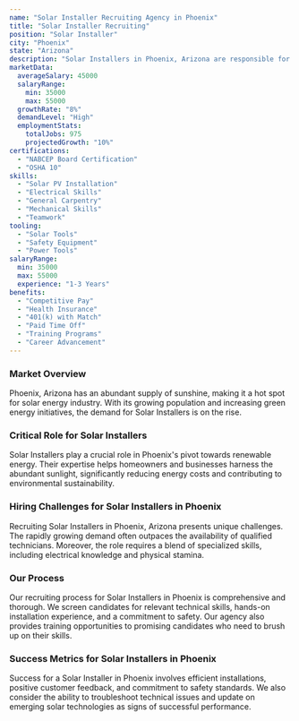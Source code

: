 ```yaml
---
name: "Solar Installer Recruiting Agency in Phoenix"
title: "Solar Installer Recruiting"
position: "Solar Installer"
city: "Phoenix"
state: "Arizona"
description: "Solar Installers in Phoenix, Arizona are responsible for assembling, installing, or maintaining solar photovoltaic (PV) systems on roofs or other structures in compliance with site assessment and schematics."
marketData:
  averageSalary: 45000
  salaryRange:
    min: 35000
    max: 55000
  growthRate: "8%"
  demandLevel: "High"
  employmentStats:
    totalJobs: 975
    projectedGrowth: "10%"
certifications:
  - "NABCEP Board Certification"
  - "OSHA 10"
skills:
  - "Solar PV Installation"
  - "Electrical Skills"
  - "General Carpentry"
  - "Mechanical Skills"
  - "Teamwork"
tooling:
  - "Solar Tools"
  - "Safety Equipment"
  - "Power Tools"
salaryRange:
  min: 35000
  max: 55000
  experience: "1-3 Years"
benefits:
  - "Competitive Pay"
  - "Health Insurance"
  - "401(k) with Match"
  - "Paid Time Off"
  - "Training Programs"
  - "Career Advancement"
---
```


### Market Overview
Phoenix, Arizona has an abundant supply of sunshine, making it a hot spot for solar energy industry. With its growing population and increasing green energy initiatives, the demand for Solar Installers is on the rise.

### Critical Role for Solar Installers
Solar Installers play a crucial role in Phoenix's pivot towards renewable energy. Their expertise helps homeowners and businesses harness the abundant sunlight, significantly reducing energy costs and contributing to environmental sustainability.

### Hiring Challenges for Solar Installers in Phoenix
Recruiting Solar Installers in Phoenix, Arizona presents unique challenges. The rapidly growing demand often outpaces the availability of qualified technicians. Moreover, the role requires a blend of specialized skills, including electrical knowledge and physical stamina.

### Our Process
Our recruiting process for Solar Installers in Phoenix is comprehensive and thorough. We screen candidates for relevant technical skills, hands-on installation experience, and a commitment to safety. Our agency also provides training opportunities to promising candidates who need to brush up on their skills.

### Success Metrics for Solar Installers in Phoenix
Success for a Solar Installer in Phoenix involves efficient installations, positive customer feedback, and commitment to safety standards. We also consider the ability to troubleshoot technical issues and update on emerging solar technologies as signs of successful performance.